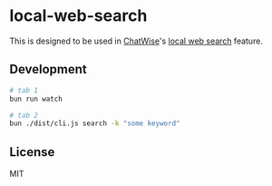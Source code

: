 # local-web-search

This is designed to be used in [ChatWise](https://chatwise.app)'s [local web search](https://docs.chatwise.app/web-search.html#local-browsers) feature.

## Development

```bash
# tab 1
bun run watch

# tab 2
bun ./dist/cli.js search -k "some keyword"
```

## License

MIT
